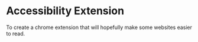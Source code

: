 # Accessibility Extension
 To create a chrome extension that will hopefully make some websites easier to read.
